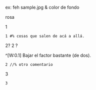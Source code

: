 ex: feh sample.jpg &
color de fondo

  rosa

1

    1 #% cosas que salen de acá a allá.

2?
    2 ?

^[W:0.1] Bajar el factor bastante (de dos).

    2 //% otro comentario

3

    3
